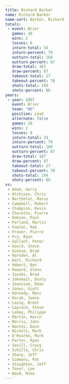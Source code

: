 ```yaml
---
title: Richard Barker
name: Richard Barker
name-sort: Barker, Richard
totals:
 - event: Brier
   games: 10
   wins: 2
   losses: 8
   inturn-total: 34
   inturn-percent: 79
   outturn-total: 160
   outturn-percent: 87
   draw-total: 167
   draw-percent: 87
   takeout-total: 27
   takeout-percent: 78
   shots-total: 194
   shots-percent: 86
years:
 - year: 2007
   event: Brier
   team: "NS"
   position: Lead
   alternate: false
   games: 10
   wins: 2
   losses: 8
   inturn-total: 34
   inturn-percent: 79
   outturn-total: 160
   outturn-percent: 87
   draw-total: 167
   draw-percent: 87
   takeout-total: 27
   takeout-percent: 78
   shots-total: 194
   shots-percent: 86
vs:
 - Adam, Gerry
 - Atchison, Chris
 - Berthelot, Marco
 - Campbell, Robert
 - Champion, Kevin
 - Charette, Pierre
 - Dobson, Paul
 - Ferland, Martin
 - Fowler, Rob
 - Fraser, Pierre
 - Fry, Ryan
 - Gallant, Peter
 - Gould, Steve
 - Gushue, Brad
 - Harnden, Al
 - Hart, Richard
 - Hebert, Ben
 - Howard, Glenn
 - Jacobs, Brad
 - Jakomait, Dusty
 - Joanisse, Dean
 - Jones, Scott
 - Kennedy, Marc
 - Korab, Jamie
 - Laing, Brent
 - Laycock, Steve
 - Lemay, Philippe
 - Martin, Kevin
 - Morris, John
 - Nantes, Dave
 - Nichols, Mark
 - O'Rourke, Mark
 - Porter, Ryan
 - Savill, Craig
 - Schille, Chris
 - Sharp, Jeff
 - Simmons, Pat
 - Stoughton, Jeff
 - Toner, Lee
 - Wood, Mike
---
```

